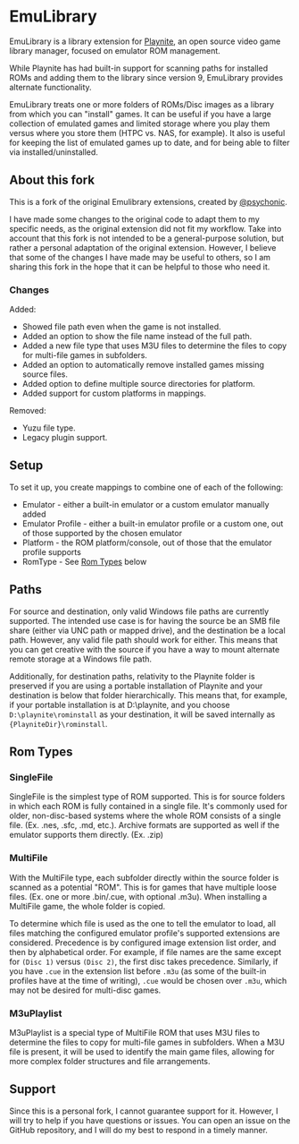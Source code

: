 # EmuLibrary

EmuLibrary is a library extension for [Playnite](https://www.playnite.link), an open source video game library manager, focused on emulator ROM management.

While Playnite has had built-in support for scanning paths for installed ROMs and adding them to the library since version 9, EmuLibrary provides alternate functionality.

EmuLibrary treats one or more folders of ROMs/Disc images as a library from which you can "install" games. It can be useful if you have a large collection of emulated games and limited storage where you play them versus where you store them (HTPC vs. NAS, for example). It also is useful for keeping the list of emulated games up to date, and for being able to filter via installed/uninstalled.

## About this fork

This is a fork of the original Emulibrary extensions, created by [@psychonic](https://github.com/psychonic/Playnite-EmuLibrary).

I have made some changes to the original code to adapt them to my specific needs, as the original extension did not fit my workflow. Take into account that this fork is not intended to be a general-purpose solution, but rather a personal adaptation of the original extension. However, I believe that some of the changes I have made may be useful to others, so I am sharing this fork in the hope that it can be helpful to those who need it.

### Changes

Added:

* Showed file path even when the game is not installed.
* Added an option to show the file name instead of the full path.
* Added a new file type that uses M3U files to determine the files to copy for multi-file games in subfolders.
* Added an option to automatically remove installed games missing source files.
* Added option to define multiple source directories for platform.
* Added support for custom platforms in mappings.

Removed:

* Yuzu file type.
* Legacy plugin support.

## Setup

To set it up, you create mappings to combine one of each of the following:

* Emulator - either a built-in emulator or a custom emulator manually added
* Emulator Profile - either a built-in emulator profile or a custom one, out of those supported by the chosen emulator
* Platform - the ROM platform/console, out of those that the emulator profile supports
* RomType - See [Rom Types](#rom-types) below

## Paths

For source and destination, only valid Windows file paths are currently supported. The intended use case is for having the source be an SMB file share (either via UNC path or mapped drive), and the destination be a local path. However, any valid file path should work for either. This means that you can get creative with the source if you have a way to mount alternate remote storage at a Windows file path.

Additionally, for destination paths, relativity to the Playnite folder is preserved if you are using a portable installation of Playnite and your destination is below that folder hierarchically. This means that, for example, if your portable installation is at D:\playnite, and you choose `D:\playnite\rominstall` as your destination, it will be saved internally as `{PlayniteDir}\rominstall`.

## Rom Types

### SingleFile

SingleFile is the simplest type of ROM supported. This is for source folders in which each ROM is fully contained in a single file. It's commonly used for older, non-disc-based systems where the whole ROM consists of a single file. (Ex. .nes, .sfc, .md, etc.). Archive formats are supported as well if the emulator supports them directly. (Ex. .zip)

### MultiFile

With the MultiFile type, each subfolder directly within the source folder is scanned as a potential "ROM". This is for games that have multiple loose files. (Ex. one or more .bin/.cue, with optional .m3u). When installing a MultiFile game, the whole folder is copied. 

To determine which file is used as the one to tell the emulator to load, all files matching the configured emulator profile's supported extensions are considered. Precedence is by configured image extension list order, and then by alphabetical order. For example, if file names are the same except for `(Disc 1)` versus `(Disc 2)`, the first disc takes precedence. Similarly, if you have `.cue` in the extension list before `.m3u` (as some of the built-in profiles have at the time of writing), `.cue` would be chosen over `.m3u`, which may not be desired for multi-disc games.

### M3uPlaylist

M3uPlaylist is a special type of MultiFile ROM that uses M3U files to determine the files to copy for multi-file games in subfolders. When a M3U file is present, it will be used to identify the main game files, allowing for more complex folder structures and file arrangements.

## Support

Since this is a personal fork, I cannot guarantee support for it. However, I will try to help if you have questions or issues. You can open an issue on the GitHub repository, and I will do my best to respond in a timely manner.
